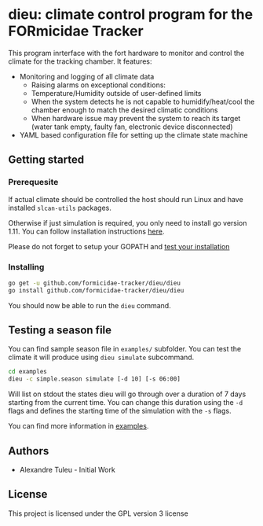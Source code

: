 # dieu: climate control program for the FORmicidae Tracker

This program inrterface with the fort hardware to monitor and control
the climate for the tracking chamber. It features:

* Monitoring and logging of all climate data
  * Raising alarms on exceptional conditions:
  * Temperature/Humidity outside of user-defined limits
  * When the system detects he is not capable to humidify/heat/cool
    the chamber enough to match the desired climatic conditions
  * When hardware issue may prevent the system to reach its target
    (water tank empty, faulty fan, electronic device disconnected)
* YAML based configuration file for setting up the climate state
  machine

## Getting started

### Prerequesite

If actual climate should be controlled the host should run Linux and
have installed `slcan-utils` packages.

Otherwise if just simulation is required, you only need to install go
version 1.11. You can follow installation instructions
[here](https://golang.org/doc/install).

Please do not forget to setup your GOPATH and [test your
installation](https://golang.org/doc/install#testing)

### Installing

``` bash
go get -u github.com/formicidae-tracker/dieu/dieu
go install github.com/formicidae-tracker/dieu/dieu
```

You should now be able to run the `dieu` command.


## Testing a season file

You can find sample season file in `examples/` subfolder. You can test
the climate it will produce using `dieu simulate` subcommand.

``` bash
cd examples
dieu -c simple.season simulate [-d 10] [-s 06:00]
```

Will list on stdout the states dieu will go through over a duration of
7 days starting from the current time. You can change this duration
using the `-d` flags and defines the starting time of the simulation
with the `-s` flags.


You can find more information in
[examples](/examples/list.md).


## Authors

  * Alexandre Tuleu - Initial Work

## License

This project is licensed under the GPL version 3 license
